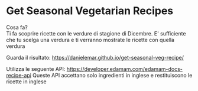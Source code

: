 # Get Seasonal Vegetarian Recipes

Cosa fa?  
Ti fa scoprire ricette con le verdure di stagione di Dicembre.
E' sufficiente che tu scelga una verdura e ti verranno mostrate le ricette con quella verdura  

Guarda il risultato: https://danielemar.github.io/get-seasonal-veg-recipe/

Utilizza le seguente API: https://developer.edamam.com/edamam-docs-recipe-api
Queste API accettano solo ingredienti in inglese e restituiscono le ricette in inglese

